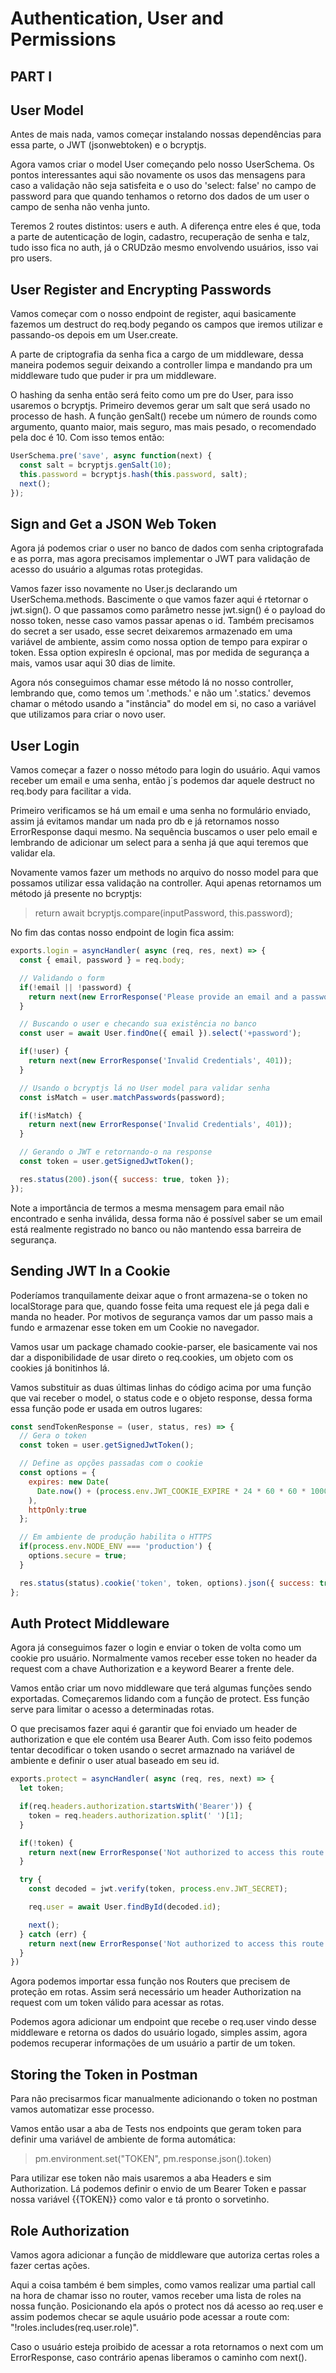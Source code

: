 # Authentication, User and Permissions

## PART I

## User Model

Antes de mais nada, vamos começar instalando nossas dependências para essa parte, o JWT (jsonwebtoken) e o bcryptjs.

Agora vamos criar o model User começando pelo nosso UserSchema.  Os pontos interessantes aqui são novamente os usos das mensagens para caso a validação não seja satisfeita e o uso do 'select: false' no campo de password para que quando tenhamos o retorno dos dados de um user o campo de senha não venha junto.

Teremos 2 routes distintos: users e auth. A diferença entre eles é que, toda a parte de autenticação de login, cadastro, recuperação de senha e talz, tudo isso fica no auth, já o CRUDzão mesmo envolvendo usuários, isso vai pro users.

## User Register and Encrypting Passwords

Vamos começar com o nosso endpoint de register, aqui basicamente fazemos um destruct do req.body pegando os campos que iremos utilizar e passando-os depois em um User.create.

A parte de criptografia da senha fica a cargo de um middleware, dessa maneira podemos seguir deixando a controller limpa e mandando pra um middleware tudo que puder ir pra um middleware.

O hashing da senha então será feito como um pre do User, para isso usaremos o bcryptjs. Primeiro devemos gerar um salt que será usado no processo de hash. A função genSalt() recebe um número de rounds como argumento, quanto maior, mais seguro, mas mais pesado, o recomendado pela doc é 10. Com isso temos então:
```js
UserSchema.pre('save', async function(next) {
  const salt = bcryptjs.genSalt(10);
  this.password = bcryptjs.hash(this.password, salt);
  next();
});
```

## Sign and Get a JSON Web Token

Agora já podemos criar o user no banco de dados com senha criptografada e as porra, mas agora precisamos implementar o JWT para validação de acesso do usuário a algumas rotas protegidas.

Vamos fazer isso novamente no User.js declarando um UserSchema.methods. Bascimente o que vamos fazer aqui é rtetornar o jwt.sign(). O que passamos como parâmetro nesse jwt.sign() é o payload do nosso token, nesse caso vamos passar apenas o id. Também precisamos do secret a ser usado, esse secret deixaremos armazenado em uma variável de ambiente, assim como nossa option de tempo para expirar o token. Essa option expiresIn é opcional, mas por medida de segurança a mais, vamos usar aqui 30 dias de limite.

Agora nós conseguimos chamar esse método lá no nosso controller, lembrando que, como temos um '.methods.' e não um '.statics.' devemos chamar o método usando a "instância" do model em si, no caso a variável que utilizamos para criar o novo user.

## User Login

Vamos começar a fazer o nosso método para login do usuário. Aqui vamos receber um email e uma senha, então j´s podemos dar aquele destruct no req.body para facilitar a vida.

Primeiro verificamos se há um email e uma senha no formulário enviado, assim já evitamos mandar um nada pro db e já retornamos nosso ErrorResponse daqui mesmo. Na sequência buscamos o user pelo email e lembrando de adicionar um select para a senha já que aqui teremos que validar ela.

Novamente vamos fazer um methods no arquivo do nosso model para que possamos utilizar essa validação na controller. Aqui apenas retornamos um método já presente no bcryptjs:
> return await bcryptjs.compare(inputPassword, this.password);

No fim das contas nosso endpoint de login fica assim:
```js
exports.login = asyncHandler( async (req, res, next) => {
  const { email, password } = req.body;

  // Validando o form
  if(!email || !password) {
    return next(new ErrorResponse('Please provide an email and a password', 400));
  }

  // Buscando o user e checando sua existência no banco
  const user = await User.findOne({ email }).select('+password');

  if(!user) {
    return next(new ErrorResponse('Invalid Credentials', 401));
  }

  // Usando o bcryptjs lá no User model para validar senha
  const isMatch = user.matchPasswords(password);

  if(!isMatch) {
    return next(new ErrorResponse('Invalid Credentials', 401));
  }

  // Gerando o JWT e retornando-o na response
  const token = user.getSignedJwtToken();

  res.status(200).json({ success: true, token });
});
```

Note a importância de termos a mesma mensagem para email não encontrado e senha inválida, dessa forma não é possível saber se um email está realmente registrado no banco ou não mantendo essa barreira de segurança.

## Sending JWT In a Cookie

Poderíamos tranquilamente deixar aque o front armazena-se o token no localStorage para que, quando fosse feita uma request ele já pega dali e manda no header. Por motivos de segurança vamos dar um passo mais a fundo e armazenar esse token em um Cookie no navegador.

Vamos usar um package chamado cookie-parser, ele basicamente vai nos dar a disponibilidade de usar direto o req.cookies, um objeto com os cookies já bonitinhos lá.

Vamos substituir as duas últimas linhas do código acima por uma função que vai receber o model, o status code e o objeto response, dessa forma essa função pode er usada em outros lugares:
```js
const sendTokenResponse = (user, status, res) => {
  // Gera o token
  const token = user.getSignedJwtToken();

  // Define as opções passadas com o cookie
  const options = {
    expires: new Date(
      Date.now() + (process.env.JWT_COOKIE_EXPIRE * 24 * 60 * 60 * 1000)
    ),
    httpOnly:true
  };

  // Em ambiente de produção habilita o HTTPS
  if(process.env.NODE_ENV === 'production') {
    options.secure = true;
  }

  res.status(status).cookie('token', token, options).json({ success: true, token });
};
```

## Auth Protect Middleware

Agora já conseguimos fazer o login e enviar o token de volta como um cookie pro usuário. Normalmente vamos receber esse token no header da request com a chave Authorization e a keyword Bearer a frente dele.

Vamos então criar um novo middleware que terá algumas funções sendo exportadas. Começaremos lidando com a função de protect. Ess função serve para limitar o acesso a determinadas rotas.

O que precisamos fazer aqui é garantir que foi enviado um header de authorization e que ele contém usa Bearer Auth. Com isso feito podemos tentar decodificar o token usando o secret armaznado na variável de ambiente e definir o user atual baseado em seu id.
```js
exports.protect = asyncHandler( async (req, res, next) => {
  let token;

  if(req.headers.authorization.startsWith('Bearer')) {
    token = req.headers.authorization.split(' ')[1];
  }

  if(!token) {
    return next(new ErrorResponse('Not authorized to access this route', 401));
  }

  try {
    const decoded = jwt.verify(token, process.env.JWT_SECRET);

    req.user = await User.findById(decoded.id);

    next();
  } catch (err) {
    return next(new ErrorResponse('Not authorized to access this route', 401));
  }
})
```

Agora podemos importar essa função nos Routers que precisem de proteção em rotas. Assim será necessário um header Authorization na request com um token válido para acessar as rotas.

Podemos agora adicionar um endpoint que recebe o req.user vindo desse middleware e retorna os dados do usuário logado, simples assim, agora podemos recuperar informações de um usuário a partir de um token.

## Storing the Token in Postman

Para não precisarmos ficar manualmente adicionando o token no postman vamos automatizar esse processo. 

Vamos então usar a aba de Tests nos endpoints que geram token para definir uma variável de ambiente de forma automática:
> pm.environment.set("TOKEN", pm.response.json().token)

Para utilizar ese token não mais usaremos a aba Headers e sim Authorization. Lá podemos definir o envio de um Bearer Token e passar nossa variável {{TOKEN}} como valor e tá pronto o sorvetinho.

## Role Authorization

Vamos agora adicionar a função de middleware que autoriza certas roles a fazer certas ações.

Aqui a coisa também é bem simples, como vamos realizar uma partial call na hora de chamar isso no router, vamos receber uma lista de roles na nossa função. Posicionando ela após o protect nos dá acesso ao req.user e assim podemos checar se aqule usuário pode acessar a route com: "!roles.includes(req.user.role)".

Caso o usuário esteja proibido de acessar a rota retornamos o next com um ErrorResponse, caso contrário apenas liberamos o caminho com next().
